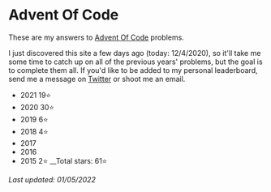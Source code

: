 # Advent Of Code
These are my answers to [Advent Of Code](https://adventofcode.com) problems.

I just discovered this site a few days ago (today: 12/4/2020), so it'll take me some time to catch up on all of the previous years' problems, but the goal is to complete them all. If you'd like to be added to my personal leaderboard, send me a message on [Twitter](https://twitter.com/walkercsutton) or shoot me an email.

* 2021 19⭐
* 2020 30⭐
* 2019 6⭐
* 2018 4⭐
* 2017
* 2016
* 2015 2⭐
__Total stars: 61⭐

_Last updated: 01/05/2022_
